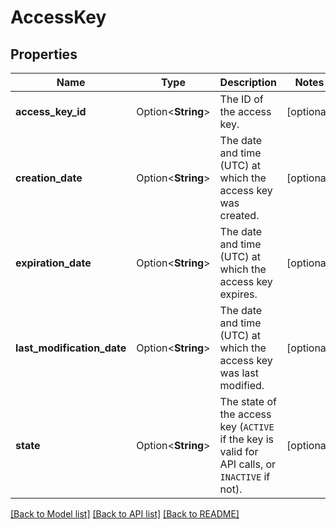 # AccessKey

## Properties

Name | Type | Description | Notes
------------ | ------------- | ------------- | -------------
**access_key_id** | Option<**String**> | The ID of the access key. | [optional]
**creation_date** | Option<**String**> | The date and time (UTC) at which the access key was created. | [optional]
**expiration_date** | Option<**String**> | The date and time (UTC) at which the access key expires. | [optional]
**last_modification_date** | Option<**String**> | The date and time (UTC) at which the access key was last modified. | [optional]
**state** | Option<**String**> | The state of the access key (`ACTIVE` if the key is valid for API calls, or `INACTIVE` if not). | [optional]

[[Back to Model list]](../README.md#documentation-for-models) [[Back to API list]](../README.md#documentation-for-api-endpoints) [[Back to README]](../README.md)


